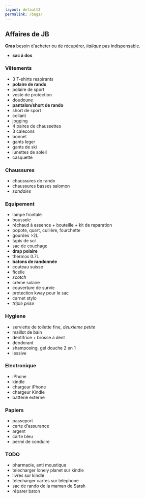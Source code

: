 ```yaml
---
layout: default2
permalink: /bags/
---
```


## Affaires de JB

**Gras** besoin d'acheter ou de récupérer, *italique* pas indispensable. 

- **sac à dos**

### Vêtements

- 3 T-shirts respirants
- **polaire de rando**
- polaire de sport
- veste de protection
- doudoune
- **pantalon/short de rando**
- short de sport
- collant
- jogging
- 4 paires de chaussettes
- 3 calecons
- bonnet
- gants leger
- gants de ski
- lunettes de soleil
- casquette

### Chaussures

- chaussures de rando
- chaussures basses salomon
- *sandales*

### Equipement

- lampe frontale
- boussole
- réchaud à essence + bouteille + kit de reparation
- popote, quart, cuillère, fourchette
- gourdes >2L
- tapis de sol
- sac de couchage
- **drap polaire**
- thermos 0.7L
- **batons de randonnée**
- couteau suisse
- ficelle
- *scotch*
- crème solaire
- couverture de survie
- protection kway pour le sac
- carnet stylo
- *triple prise*

### Hygiene

- serviette de toilette fine, *deuxieme petite*
- maillot de bain
- dentifrice + brosse à dent
- deodorant
- shampooing, gel douche 2 en 1
- lessive

### Electronique

- iPhone
- kindle
- chargeur iPhone
- chargeur Kindle
- batterie externe

### Papiers

- passeport
- carte d'assurance
- argent
- carte bleu
- permi de conduire

### TODO

- pharmacie, anti moustique
- telecharger lonely planet sur kindle
- livres sur kindle
- telecharger cartes sur telephone
- sac de rando de la maman de Sarah
- réparer baton

